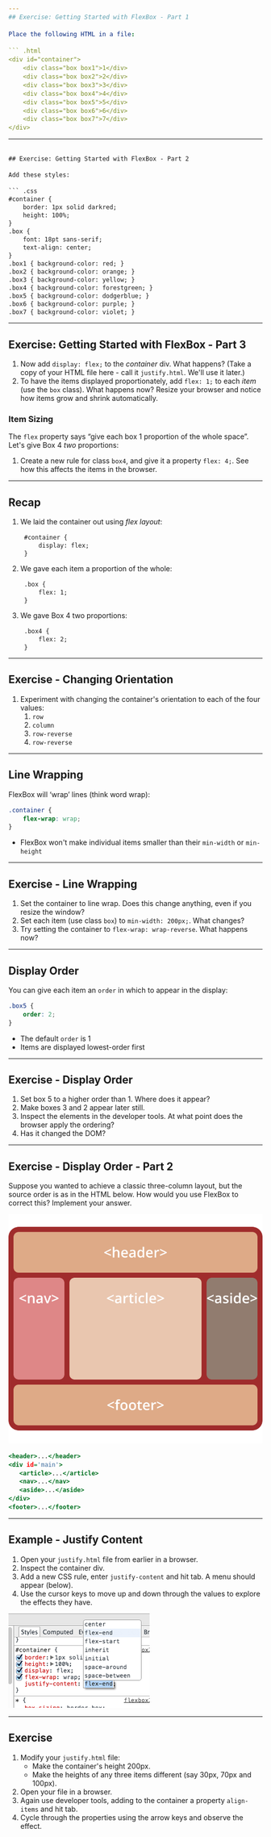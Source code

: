 ```yaml
---
## Exercise: Getting Started with FlexBox - Part 1

Place the following HTML in a file:

``` .html
<div id="container">
    <div class="box box1">1</div>
    <div class="box box2">2</div>
    <div class="box box3">3</div>
    <div class="box box4">4</div>
    <div class="box box5">5</div>
    <div class="box box6">6</div>
    <div class="box box7">7</div>
</div>
```

---
```

## Exercise: Getting Started with FlexBox - Part 2

Add these styles:

``` .css
#container {
    border: 1px solid darkred;
    height: 100%;
}
.box {
    font: 18pt sans-serif;
    text-align: center;
}
.box1 { background-color: red; }
.box2 { background-color: orange; }
.box3 { background-color: yellow; }
.box4 { background-color: forestgreen; }
.box5 { background-color: dodgerblue; }
.box6 { background-color: purple; }
.box7 { background-color: violet; }
```

---
## Exercise: Getting Started with FlexBox - Part 3

1. Now add `display: flex;` to the _container_ div. What happens?
   (Take a copy of your HTML file here - call it `justify.html`.
   We'll use it later.)
1. To have the items displayed proportionately, add `flex: 1;` to each _item_ (use the `box` class). What happens now?
   Resize your browser and notice how items grow and shrink automatically.

### Item Sizing

The `flex` property says “give each box 1 proportion of the whole space”.
Let's give Box 4 _two_ proportions:

1. Create a new rule for class `box4`, and give it a property `flex: 4;`.
   See how this affects the items in the browser.

---
## Recap

1. We laid the container out using _flex layout_:

        #container {
            display: flex;
        }

1. We gave each item a proportion of the whole:

        .box {
            flex: 1;
        }

1. We gave Box 4 two proportions:

        .box4 {
            flex: 2;
        }

---
## Exercise - Changing Orientation

1. Experiment with changing the container's orientation to each of the four values:
    1. `row`
    1. `column`
    1. `row-reverse`
    1. `row-reverse`

---
## Line Wrapping

FlexBox will ‘wrap’ lines (think word wrap):

``` .css
.container {
    flex-wrap: wrap;
}
```

- FlexBox won't make individual items smaller than their `min-width` or `min-height`

---
## Exercise - Line Wrapping

1. Set the container to line wrap. Does this change anything, even if you resize the window?
1. Set each item (use class `box`) to `min-width: 200px;`. What changes?
1. Try setting the container to `flex-wrap: wrap-reverse`. What happens now?

---
## Display Order

You can give each item an `order` in which to appear in the display:

``` .css
.box5 {
    order: 2;
}
```

- The default `order` is 1
- Items are displayed lowest-order first

---
## Exercise - Display Order

1. Set box 5 to a higher order than 1. Where does it appear?
1. Make boxes 3 and 2 appear later still.
1. Inspect the elements in the developer tools.
   At what point does the browser apply the ordering?
1. Has it changed the DOM?

---
## Exercise - Display Order - Part 2

Suppose you wanted to achieve a classic three-column layout,
but the source order is as in the HTML below.
How would you use FlexBox to correct this?
Implement your answer.



![Flex Order](images/flex-order-page.svg)



``` .html
<header>...</header>
<div id='main'>
   <article>...</article>
   <nav>...</nav>
   <aside>...</aside>
</div>
<footer>...</footer>
```


---
## Example - Justify Content

1. Open your `justify.html` file from earlier in a browser.
1. Inspect the container div.
1. Add a new CSS rule, enter `justify-content` and hit tab.
   A menu should appear (below).
1. Use the cursor keys to move up and down through the values to explore the effects they have.

![Justify Content](images/flexbox-justify-devtools.png)


---
## Exercise

1. Modify your `justify.html` file:
    - Make the container's height 200px.
    - Make the heights of any three items different (say 30px, 70px and 100px).
1. Open your file in a browser.
1. Again use developer tools, adding to the container a property `align-items` and hit tab.
1. Cycle through the properties using the arrow keys and observe the effect.

